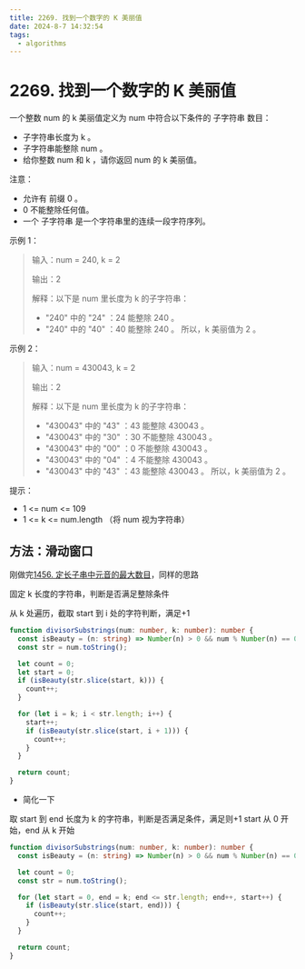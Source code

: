```yaml
---
title: 2269. 找到一个数字的 K 美丽值
date: 2024-8-7 14:32:54
tags:
  - algorithms
---
```


# 2269. 找到一个数字的 K 美丽值

一个整数 num 的 k 美丽值定义为 num 中符合以下条件的 子字符串 数目：

- 子字符串长度为 k 。
- 子字符串能整除 num 。
- 给你整数 num 和 k ，请你返回 num 的 k 美丽值。

注意：

- 允许有 前缀 0 。
- 0 不能整除任何值。
- 一个 子字符串 是一个字符串里的连续一段字符序列。

示例 1：

> 输入：num = 240, k = 2
>
> 输出：2
>
> 解释：以下是 num 里长度为 k 的子字符串：
>
> - "240" 中的 "24" ：24 能整除 240 。
> - "240" 中的 "40" ：40 能整除 240 。
>   所以，k 美丽值为 2 。

示例 2：

> 输入：num = 430043, k = 2
>
> 输出：2
>
> 解释：以下是 num 里长度为 k 的子字符串：
>
> - "430043" 中的 "43" ：43 能整除 430043 。
> - "430043" 中的 "30" ：30 不能整除 430043 。
> - "430043" 中的 "00" ：0 不能整除 430043 。
> - "430043" 中的 "04" ：4 不能整除 430043 。
> - "430043" 中的 "43" ：43 能整除 430043 。
>   所以，k 美丽值为 2 。

提示：

- 1 <= num <= 109
- 1 <= k <= num.length （将 num 视为字符串）

## 方法：滑动窗口

刚做完[1456. 定长子串中元音的最大数目](/leetcode/1456_maxvowels)，同样的思路

固定 k 长度的字符串，判断是否满足整除条件

从 k 处遍历，截取 start 到 i 处的字符判断，满足+1

```ts
function divisorSubstrings(num: number, k: number): number {
  const isBeauty = (n: string) => Number(n) > 0 && num % Number(n) == 0;
  const str = num.toString();

  let count = 0;
  let start = 0;
  if (isBeauty(str.slice(start, k))) {
    count++;
  }

  for (let i = k; i < str.length; i++) {
    start++;
    if (isBeauty(str.slice(start, i + 1))) {
      count++;
    }
  }

  return count;
}
```

- 简化一下

取 start 到 end 长度为 k 的字符串，判断是否满足条件，满足则+1
start 从 0 开始，end 从 k 开始

```ts
function divisorSubstrings(num: number, k: number): number {
  const isBeauty = (n: string) => Number(n) > 0 && num % Number(n) == 0;

  let count = 0;
  const str = num.toString();

  for (let start = 0, end = k; end <= str.length; end++, start++) {
    if (isBeauty(str.slice(start, end))) {
      count++;
    }
  }

  return count;
}
```

